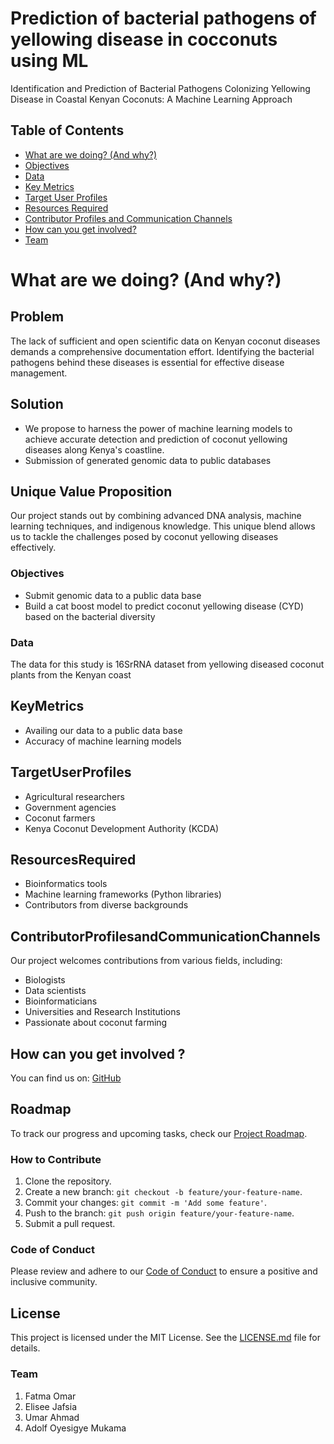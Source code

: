 # Prediction of bacterial pathogens of yellowing disease in cocconuts using ML
Identification and Prediction of Bacterial Pathogens Colonizing Yellowing Disease in Coastal Kenyan Coconuts: A Machine Learning Approach

## Table of Contents
- [What are we doing? (And why?)](#Whatarewedoing?(Andwhy?))
- [Objectives](#Objectives)
- [Data](#Data)
- [Key Metrics](#KeyMetrics)
- [Target User Profiles](#TargetUserProfiles)
- [Resources Required](#ResourcesRequired)
- [Contributor Profiles and Communication Channels](#ContributorProfilesandCommunicationChannels)
- [How can you get involved?](#Howcanyougetinvolved?)
- [Team](#Team)


# What are we doing? (And why?)

## Problem
The lack of sufficient and open scientific data on Kenyan coconut diseases demands a comprehensive documentation effort. Identifying the bacterial pathogens behind these diseases is essential for effective disease management.

## Solution
- We propose to harness the power of machine learning models to achieve accurate detection and prediction of coconut yellowing diseases along Kenya's coastline.
- Submission of generated genomic data to public databases 

## Unique Value Proposition
Our project stands out by combining advanced DNA analysis, machine learning techniques, and indigenous knowledge. This unique blend allows us to tackle the challenges posed by coconut yellowing diseases effectively.

### Objectives
- Submit genomic data to a public data base
- Build a cat boost model to predict coconut yellowing disease (CYD) based on the bacterial diversity

### Data
The data for this study is 16SrRNA  dataset from yellowing diseased coconut plants from the Kenyan coast

## KeyMetrics
- Availing our data to a public data base
- Accuracy of machine learning models


## TargetUserProfiles
- Agricultural researchers
- Government agencies
- Coconut farmers
- Kenya Coconut Development Authority (KCDA)

## ResourcesRequired
- Bioinformatics tools
- Machine learning frameworks (Python libraries)
- Contributors from diverse backgrounds

## ContributorProfilesandCommunicationChannels
Our project welcomes contributions from various fields, including:
- Biologists
- Data scientists
- Bioinformaticians
- Universities and Research Institutions
- Passionate about coconut farming

## How can you get involved ?

You can find us on: [GitHub](https://github.com/Fatma366/Identification-and-Prediction-using-ML)

## Roadmap
To track our progress and upcoming tasks, check our [Project Roadmap](https://github.com/users/Fatma366/projects/4).

### How to Contribute
1. Clone the repository.
2. Create a new branch: `git checkout -b feature/your-feature-name`.
3. Commit your changes: `git commit -m 'Add some feature'`.
4. Push to the branch: `git push origin feature/your-feature-name`.
5. Submit a pull request.

### Code of Conduct
Please review and adhere to our [Code of Conduct](https://github.com/Fatma366/Identification-and-Prediction-using-ML/blob/main/CODE_OF_CONDUCT.md) to ensure a positive and inclusive community.

## License
This project is licensed under the MIT License. See the [LICENSE.md](https://github.com/Fatma366/Identification-and-Prediction-using-ML/blob/main/LICENSE.md) file for details.

### Team
1. Fatma Omar
2. Elisee Jafsia
3. Umar Ahmad
4. Adolf Oyesigye Mukama




